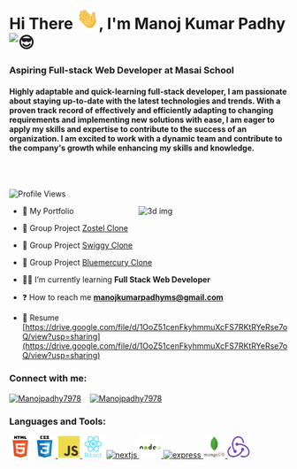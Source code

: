 <!--### Hi there 👋


**Manojkumar7978/Manojkumar7978** is a ✨ _special_ ✨ repository because its `README.md` (this file) appears on your GitHub profile.

Here are some ideas to get you started:

- 🔭 I’m currently working on ...
- 🌱 I’m currently learning ...
- 👯 I’m looking to collaborate on ...
- 🤔 I’m looking for help with ...
- 💬 Ask me about ...
- 📫 How to reach me: ...
- 😄 Pronouns: ...
- ⚡ Fun fact: ...
-->

<h1 align="left">Hi There <img width="40px" 
src="https://raw.githubusercontent.com/ABSphreak/ABSphreak/master/gifs/Hi.gif" alt="👋"/>, 
I'm Manoj Kumar Padhy <img width="45px" src="https://camo.githubusercontent.com/d3359cb00ab0b5ed8f2e1fe3fceb4fbaf3b614340f8c0db99c17b9f50b351770/68747470733a2f2f656d6f6a69732e736c61636b6d6f6a69732e636f6d2f656d6f6a69732f696d616765732f313533313834393433302f343234362f626c6f622d73756e676c61737365732e6769663f31353331383439343330"
alt="😎"/>
</h1>
<h3 align="left">Aspiring Full-stack Web Developer at Masai School</h3>
<h4>Highly adaptable and quick-learning full-stack developer, I am passionate about staying up-to-date with the latest technologies and trends. With a proven track record of effectively and efficiently adapting to changing requirements and implementing new solutions with ease, I am eager to apply my skills and expertise to contribute to the success of an organization. I am excited to work with a dynamic team and contribute to the company's growth while enhancing my skills and knowledge.</h4>
</br>
</br>

![Profile Views](https://komarev.com/ghpvc/?username=Manojkumar7978)

<img align="right" width="270px"  src="https://user-images.githubusercontent.com/104199818/195697121-4d08fe1c-c830-4feb-82e3-c3d5d3e246c9.png" alt="3d img"/>

- 💼 My Portfolio 

- 🤝 Group Project  [Zostel Clone](https://github.com/Manojkumar7978/zostelclone)

- 🤝 Group Project  [Swiggy Clone](https://github.com/shaad72345/SwiggyClone) 

- 🤝 Group Project  [Bluemercury Clone](https://github.com/seakash1204/bluemercury_clone) 

- 👨‍💻 I’m currently learning **Full Stack Web Developer**

- ❓ How to reach me **manojkumarpadhyms@gmail.com**

- 📄 Resume [https://drive.google.com/file/d/1OoZ51cenFkyhmmuXcFS7RKtRYeRse7oQ/view?usp=sharing](https://drive.google.com/file/d/1OoZ51cenFkyhmmuXcFS7RKtRYeRse7oQ/view?usp=sharing)

<h3 align="left">Connect with me:</h3>
<p align="left">
<a href="https://www.linkedin.com/in/manoj-padhy-755b0b1b3?lipi=urn%3Ali%3Apage%3Ad_flagship3_profile_view_base_contact_details%3BaccJcnZrRrivmMXifxfN0A%3D%3D" target="blank"><img align="center" src="https://raw.githubusercontent.com/rahuldkjain/github-profile-readme-generator/master/src/images/icons/Social/linked-in-alt.svg" alt="Manojpadhy7978" height="30" width="40" /></a>&nbsp;&nbsp;&nbsp;
<a href="https://leetcode.com/Manojkumar7978/" target="blank"><img align="center" src="https://leetcode.com/_next/static/images/logo-dark-c96c407d175e36c81e236fcfdd682a0b.png" alt="Manojpadhy7978" height="" width="33" /></a>
</p>


<h3 align="left">Languages and Tools:</h3>

<p align="left" marginLeft="15px"
<a href="https://www.w3.org/html/" target="_blank" rel="noreferrer"> <img src="https://raw.githubusercontent.com/devicons/devicon/master/icons/html5/html5-original-wordmark.svg" alt="html5" width="40" height="40"/> </a>
<a href="https://www.w3schools.com/css/" target="_blank" rel="noreferrer"> <img src="https://raw.githubusercontent.com/devicons/devicon/master/icons/css3/css3-original-wordmark.svg" alt="css3" width="40" height="40" marginleft="40"/> </a> 
<a href="https://developer.mozilla.org/en-US/docs/Web/JavaScript" target="_blank" rel="noreferrer"> <img src="https://raw.githubusercontent.com/devicons/devicon/master/icons/javascript/javascript-original.svg" alt="javascript" width="40" height="40" marginleft="40"/> </a> 
<a href="https://reactjs.org/" target="_blank" rel="noreferrer"> <img src="https://raw.githubusercontent.com/devicons/devicon/master/icons/react/react-original-wordmark.svg" alt="react" width="40" height="40" marginleft="40"/></a>
<a href="https://nextjs.org/" target="_blank" rel="noreferrer"> <img src="https://www.svgrepo.com/show/354113/nextjs-icon.svg" alt="nextjs" width="40" height="40" marginleft="40"/> </a> 
<a href="https://nodejs.org" target="_blank" rel="noreferrer"> <img src="https://raw.githubusercontent.com/devicons/devicon/master/icons/nodejs/nodejs-original-wordmark.svg" alt="nodejs" width="40" height="40" marginleft="40"/> </a> 
<a href="https://expressjs.com" target="_blank" rel="noreferrer"> <img src="https://www.vectorlogo.zone/logos/expressjs/expressjs-ar21.png" alt="express" width="40" height="40" marginleft="40"/> </a>   
<a href="https://www.mongodb.com/" target="_blank" rel="noreferrer"> <img src="https://raw.githubusercontent.com/devicons/devicon/master/icons/mongodb/mongodb-original-wordmark.svg" alt="mongodb" width="40" height="40" marginleft="40"/> </a> 
<a href="https://redux.js.org" target="_blank" rel="noreferrer"> <img src="https://raw.githubusercontent.com/devicons/devicon/master/icons/redux/redux-original.svg" alt="redux" width="40" height="40" marginleft="40"/> </a>

